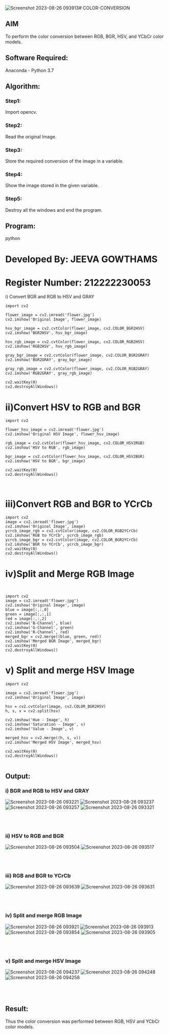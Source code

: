 ![Screenshot 2023-08-26 093913](https://github.com/JeevaGowtham-S/COLOR-CONVERSION/assets/118042624/958b8d5a-72ff-43b8-bfb0-3c24ff2f431d)# COLOR-CONVERSION
## AIM
To perform the color conversion between RGB, BGR, HSV, and YCbCr color models.

## Software Required:
Anaconda - Python 3.7
## Algorithm:
### Step1:
Import opencv.
<br>

### Step2:
Read the original Image.
<br>

### Step3:
Store the required conversion of the image in a variable.
<br>

### Step4:
Show the image stored in the given variable.
<br>

### Step5:
Destroy all the windows and end the program.
<br>

## Program:
python
# Developed By: JEEVA GOWTHAMS 
# Register Number: 212222230053
i) Convert BGR and RGB to HSV and GRAY
```
import cv2

flower_image = cv2.imread('flower.jpg')
cv2.imshow('Original Image', flower_image)

hsv_bgr_image = cv2.cvtColor(flower_image, cv2.COLOR_BGR2HSV)
cv2.imshow('BGR2HSV', hsv_bgr_image)

hsv_rgb_image = cv2.cvtColor(flower_image, cv2.COLOR_RGB2HSV)
cv2.imshow('RGB2HSV', hsv_rgb_image)

gray_bgr_image = cv2.cvtColor(flower_image, cv2.COLOR_BGR2GRAY)
cv2.imshow('BGR2GRAY', gray_bgr_image)

gray_rgb_image = cv2.cvtColor(flower_image, cv2.COLOR_RGB2GRAY)
cv2.imshow('RGB2GRAY', gray_rgb_image)

cv2.waitKey(0)
cv2.destroyAllWindows()
```




# ii)Convert HSV to RGB and BGR
```
import cv2

flower_hsv_image = cv2.imread('flower.jpg')
cv2.imshow('Original HSV Image', flower_hsv_image)

rgb_image = cv2.cvtColor(flower_hsv_image, cv2.COLOR_HSV2RGB)
cv2.imshow('HSV to RGB', rgb_image)

bgr_image = cv2.cvtColor(flower_hsv_image, cv2.COLOR_HSV2BGR)
cv2.imshow('HSV to BGR', bgr_image)

cv2.waitKey(0)
cv2.destroyAllWindows()



```




# iii)Convert RGB and BGR to YCrCb
```
import cv2
image = cv2.imread('flower.jpg')
cv2.imshow('Original Image', image)
ycrcb_image_rgb = cv2.cvtColor(image, cv2.COLOR_RGB2YCrCb)
cv2.imshow('RGB to YCrCb', ycrcb_image_rgb)
ycrcb_image_bgr = cv2.cvtColor(image, cv2.COLOR_BGR2YCrCb)
cv2.imshow('BGR to YCrCb', ycrcb_image_bgr)
cv2.waitKey(0)
cv2.destroyAllWindows()

```



# iv)Split and Merge RGB Image
```


import cv2
image = cv2.imread('flower.jpg')
cv2.imshow('Original Image', image)
blue = image[:,:,0]
green = image[:,:,1]
red = image[:,:,2]
cv2.imshow('B-Channel', blue)
cv2.imshow('G-Channel', green)
cv2.imshow('R-Channel', red)
merged_bgr = cv2.merge((blue, green, red))
cv2.imshow('Merged BGR Image', merged_bgr)
cv2.waitKey(0)
cv2.destroyAllWindows()
```




# v) Split and merge HSV Image
```
import cv2

image = cv2.imread('flower.jpg')
cv2.imshow('Original Image', image)

hsv = cv2.cvtColor(image, cv2.COLOR_BGR2HSV)
h, s, v = cv2.split(hsv)

cv2.imshow('Hue - Image', h)
cv2.imshow('Saturation - Image', s)
cv2.imshow('Value - Image', v)

merged_hsv = cv2.merge((h, s, v))
cv2.imshow('Merged HSV Image', merged_hsv)

cv2.waitKey(0)
cv2.destroyAllWindows()


```




## Output:
### i) BGR and RGB to HSV and GRAY
![Screenshot 2023-08-26 093221](https://github.com/JeevaGowtham-S/COLOR-CONVERSION/assets/118042624/d10a08f6-126d-412a-b036-b59ecfc3d027)
![Screenshot 2023-08-26 093237](https://github.com/JeevaGowtham-S/COLOR-CONVERSION/assets/118042624/14a73797-d8f4-4ece-a78a-9d754290031f)
![Screenshot 2023-08-26 093257](https://github.com/JeevaGowtham-S/COLOR-CONVERSION/assets/118042624/f2a3ba80-1144-4fce-95d9-bb692d9531b3)
![Screenshot 2023-08-26 093321](https://github.com/JeevaGowtham-S/COLOR-CONVERSION/assets/118042624/fa12641c-fa91-4101-9aaa-7e02ae26b536)


<br>
<br>

### ii) HSV to RGB and BGR
![Screenshot 2023-08-26 093504](https://github.com/JeevaGowtham-S/COLOR-CONVERSION/assets/118042624/9ebf255a-4765-4d00-9366-fc04010285ba)
![Screenshot 2023-08-26 093517](https://github.com/JeevaGowtham-S/COLOR-CONVERSION/assets/118042624/0908f1a6-03b2-4185-899a-ab22229c695b)


<br>
<br>

### iii) RGB and BGR to YCrCb
![Screenshot 2023-08-26 093639](https://github.com/JeevaGowtham-S/COLOR-CONVERSION/assets/118042624/18eda8e4-7ae0-4f21-bf8f-c3e691a4d3b3)
![Screenshot 2023-08-26 093631](https://github.com/JeevaGowtham-S/COLOR-CONVERSION/assets/118042624/ea4b50f2-d466-4c43-9a45-8c257ddf41f9)


<br>
<br>

### iv) Split and merge RGB Image
![Screenshot 2023-08-26 093921](https://github.com/JeevaGowtham-S/COLOR-CONVERSION/assets/118042624/c9968b93-8e7e-4ff5-ae38-7f91adf1976f)
![Screenshot 2023-08-26 093913](https://github.com/JeevaGowtham-S/COLOR-CONVERSION/assets/118042624/1280171b-9c0a-4d74-8748-f0b504faa002)
![Screenshot 2023-08-26 093854](https://github.com/JeevaGowtham-S/COLOR-CONVERSION/assets/118042624/a39240df-61b1-47de-a1a8-ac00b1a8db82)
![Screenshot 2023-08-26 093905](https://github.com/JeevaGowtham-S/COLOR-CONVERSION/assets/118042624/656c5159-8b36-4db1-b1b8-f85e1a5e5ead)



<br>
<br>

### v) Split and merge HSV Image
![Screenshot 2023-08-26 094237](https://github.com/JeevaGowtham-S/COLOR-CONVERSION/assets/118042624/62760179-d1d9-4017-bfd2-70f4ce158603)
![Screenshot 2023-08-26 094248](https://github.com/JeevaGowtham-S/COLOR-CONVERSION/assets/118042624/038ffcf8-45d0-4a74-8c31-e351d985a459)
![Screenshot 2023-08-26 094258](https://github.com/JeevaGowtham-S/COLOR-CONVERSION/assets/118042624/8fb8c69c-ac6e-4b04-a9a0-1ca15edfe49c)


<br>
<br>


## Result:
Thus the color conversion was performed between RGB, HSV and YCbCr color models.
